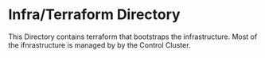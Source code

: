 # Infra/Terraform Directory
This Directory contains terraform that bootstraps the infrastructure. Most of the ifnrastructure is managed by by the Control Cluster.
